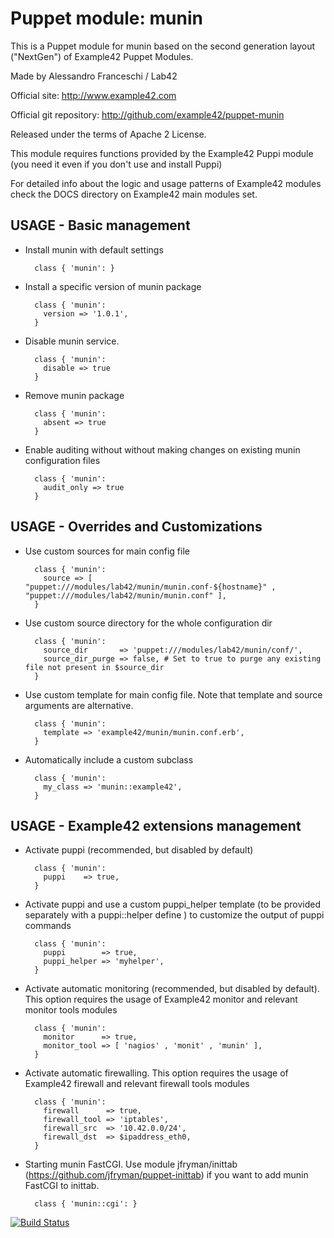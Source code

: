 # Puppet module: munin

This is a Puppet module for munin based on the second generation layout ("NextGen") of Example42 Puppet Modules.

Made by Alessandro Franceschi / Lab42

Official site: http://www.example42.com

Official git repository: http://github.com/example42/puppet-munin

Released under the terms of Apache 2 License.

This module requires functions provided by the Example42 Puppi module (you need it even if you don't use and install Puppi)

For detailed info about the logic and usage patterns of Example42 modules check the DOCS directory on Example42 main modules set.

## USAGE - Basic management

* Install munin with default settings

        class { 'munin': }

* Install a specific version of munin package

        class { 'munin':
          version => '1.0.1',
        }

* Disable munin service.

        class { 'munin':
          disable => true
        }

* Remove munin package

        class { 'munin':
          absent => true
        }

* Enable auditing without without making changes on existing munin configuration files

        class { 'munin':
          audit_only => true
        }


## USAGE - Overrides and Customizations
* Use custom sources for main config file 

        class { 'munin':
          source => [ "puppet:///modules/lab42/munin/munin.conf-${hostname}" , "puppet:///modules/lab42/munin/munin.conf" ], 
        }


* Use custom source directory for the whole configuration dir

        class { 'munin':
          source_dir       => 'puppet:///modules/lab42/munin/conf/',
          source_dir_purge => false, # Set to true to purge any existing file not present in $source_dir
        }

* Use custom template for main config file. Note that template and source arguments are alternative. 

        class { 'munin':
          template => 'example42/munin/munin.conf.erb',
        }

* Automatically include a custom subclass

        class { 'munin':
          my_class => 'munin::example42',
        }


## USAGE - Example42 extensions management 
* Activate puppi (recommended, but disabled by default)

        class { 'munin':
          puppi    => true,
        }

* Activate puppi and use a custom puppi_helper template (to be provided separately with a puppi::helper define ) to customize the output of puppi commands 

        class { 'munin':
          puppi        => true,
          puppi_helper => 'myhelper', 
        }

* Activate automatic monitoring (recommended, but disabled by default). This option requires the usage of Example42 monitor and relevant monitor tools modules

        class { 'munin':
          monitor      => true,
          monitor_tool => [ 'nagios' , 'monit' , 'munin' ],
        }

* Activate automatic firewalling. This option requires the usage of Example42 firewall and relevant firewall tools modules

        class { 'munin':       
          firewall      => true,
          firewall_tool => 'iptables',
          firewall_src  => '10.42.0.0/24',
          firewall_dst  => $ipaddress_eth0,
        }

* Starting munin FastCGI. Use module jfryman/inittab (https://github.com/jfryman/puppet-inittab) if you want to add munin FastCGI to inittab.

        class { 'munin::cgi': }

[![Build Status](https://travis-ci.org/example42/puppet-munin.png?branch=master)](https://travis-ci.org/example42/puppet-munin)
